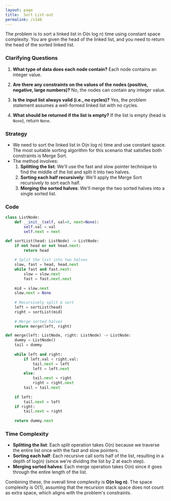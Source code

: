 ```yaml
---
layout: page
title:  Sort List-out
permalink: /s148
---
```


The problem is to sort a linked list in O(n log n) time using constant space complexity. You are given the head of the linked list, and you need to return the head of the sorted linked list.

### Clarifying Questions

1. **What type of data does each node contain?**
   Each node contains an integer value.
   
2. **Are there any constraints on the values of the nodes (positive, negative, large numbers)?**
   No, the nodes can contain any integer value.

3. **Is the input list always valid (i.e., no cycles)?**
   Yes, the problem statement assumes a well-formed linked list with no cycles.

4. **What should be returned if the list is empty?**
   If the list is empty (head is `None`), return `None`.

### Strategy

- We need to sort the linked list in O(n log n) time and use constant space. The most suitable sorting algorithm for this scenario that satisfies both constraints is Merge Sort.
- The method involves:
  1. **Splitting the list**: We'll use the fast and slow pointer technique to find the middle of the list and split it into two halves.
  2. **Sorting each half recursively**: We'll apply the Merge Sort recursively to sort each half.
  3. **Merging the sorted halves**: We'll merge the two sorted halves into a single sorted list.

### Code

```python
class ListNode:
    def __init__(self, val=0, next=None):
        self.val = val
        self.next = next

def sortList(head: ListNode) -> ListNode:
    if not head or not head.next:
        return head
    
    # Split the list into two halves
    slow, fast = head, head.next
    while fast and fast.next:
        slow = slow.next
        fast = fast.next.next
    
    mid = slow.next
    slow.next = None
    
    # Recursively split & sort
    left = sortList(head)
    right = sortList(mid)
    
    # Merge sorted halves
    return merge(left, right)

def merge(left: ListNode, right: ListNode) -> ListNode:
    dummy = ListNode()
    tail = dummy
    
    while left and right:
        if left.val < right.val:
            tail.next = left
            left = left.next
        else:
            tail.next = right
            right = right.next
        tail = tail.next
    
    if left:
        tail.next = left
    if right:
        tail.next = right
    
    return dummy.next
```

### Time Complexity

- **Splitting the list**: Each split operation takes O(n) because we traverse the entire list once with the fast and slow pointers.
- **Sorting each half**: Each recursive call sorts half of the list, resulting in a depth of log(n) (since we're dividing the list by 2 at each step).
- **Merging sorted halves**: Each merge operation takes O(n) since it goes through the entire length of the list.

Combining these, the overall time complexity is **O(n log n)**. The space complexity is O(1), assuming that the recursion stack space does not count as extra space, which aligns with the problem's constraints.